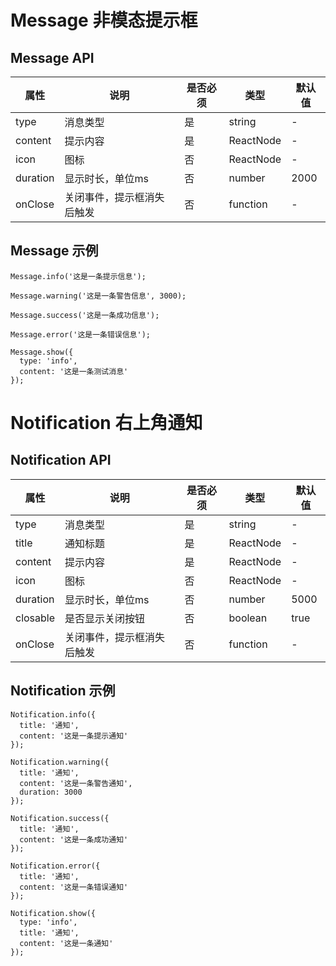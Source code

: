 # Message 非模态提示框

## Message API
| 属性     | 说明                                                  | 是否必须 | 类型     | 默认值  |
| -------- | ----------------------------------------------------- | ------ | -------- | ------- |
| type     | 消息类型                                    | 是 | string   | -       |
| content     | 提示内容                                    | 是 | ReactNode   | -       |
| icon     | 图标                                    | 否 | ReactNode   | -       |
| duration | 显示时长，单位ms                                       | 否 | number  | 2000   |
| onClose     | 关闭事件，提示框消失后触发 | 否 | function   | - |

## Message 示例
```
Message.info('这是一条提示信息');

Message.warning('这是一条警告信息', 3000);

Message.success('这是一条成功信息');

Message.error('这是一条错误信息');

Message.show({
  type: 'info',
  content: '这是一条测试消息'
});
```

# Notification 右上角通知

## Notification API
| 属性     | 说明                                                  | 是否必须 | 类型     | 默认值  |
| -------- | ----------------------------------------------------- | -------- | -------- | ------- |
| type     | 消息类型                                    | 是 | string   | -       |
| title     | 通知标题                                   | 是 | ReactNode   | -       |
| content     | 提示内容                                  | 是 | ReactNode   | -       |
| icon     | 图标                                  | 否 | ReactNode   | -       |
| duration | 显示时长，单位ms                                        | 否 | number  | 5000   |
| closable     | 是否显示关闭按钮        | 否 | boolean   | true  |
| onClose     | 关闭事件，提示框消失后触发 | 否 | function   | - |

## Notification 示例
```
Notification.info({
  title: '通知',
  content: '这是一条提示通知'
});

Notification.warning({
  title: '通知',
  content: '这是一条警告通知',
  duration: 3000
});

Notification.success({
  title: '通知',
  content: '这是一条成功通知'
});

Notification.error({
  title: '通知',
  content: '这是一条错误通知'
});

Notification.show({
  type: 'info',
  title: '通知',
  content: '这是一条通知'
});
```
